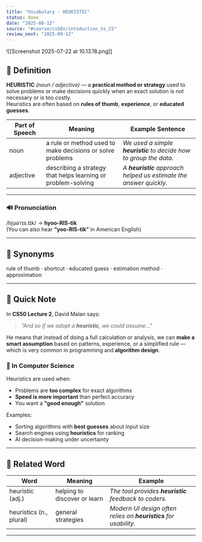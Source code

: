 ```yaml
---
title: "Vocabulary · HEURISTIC"
status: done
date: "2025-08-12"
source: "#course/cs50x/intoduction_to_CS"
review_next: "2025-09-12"
---
```


![[Screenshot 2025-07-22 at 10.13.18.png]]
## 📖 Definition  
**HEURISTIC** *(noun / adjective)* — a **practical method or strategy** used to solve problems or make decisions quickly when an exact solution is not necessary or is too costly.  
Heuristics are often based on **rules of thumb**, **experience**, or **educated guesses**.

| Part of Speech | Meaning | Example Sentence |
|----------------|---------|------------------|
| noun | a rule or method used to make decisions or solve problems | *We used a simple **heuristic** to decide how to group the data.* |
| adjective | describing a strategy that helps learning or problem-solving | *A **heuristic** approach helped us estimate the answer quickly.* |

---

### 🔊 Pronunciation  
/hjʊəˈrɪs.tɪk/ → **hyoo-RIS-tik**  
(You can also hear **“yoo-RIS-tik”** in American English)

---

## 🟰 Synonyms  
rule of thumb · shortcut · educated guess · estimation method · approximation

---

## 📝 Quick Note  
In **CS50 Lecture 2**, David Malan says:  
> *“And so if we adopt a **heuristic**, we could assume...”*

He means that instead of doing a full calculation or analysis, we can **make a smart assumption** based on patterns, experience, or a simplified rule — which is very common in programming and **algorithm design**.

### 🔧 In Computer Science
Heuristics are used when:
- Problems are **too complex** for exact algorithms
- **Speed is more important** than perfect accuracy
- You want a **"good enough"** solution

Examples:
- Sorting algorithms with **best guesses** about input size
- Search engines using **heuristics** for ranking
- AI decision-making under uncertainty

---

## 🧠 Related Word  
| Word | Meaning | Example |
|------|---------|---------|
| heuristic (adj.) | helping to discover or learn | *The tool provides **heuristic** feedback to coders.* |
| heuristics (n., plural) | general strategies | *Modern UI design often relies on **heuristics** for usability.* |

---

